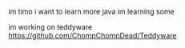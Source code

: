 im timo
i want to learn more java
im learning some

im working on teddyware https://github.com/ChompChompDead/Teddyware
